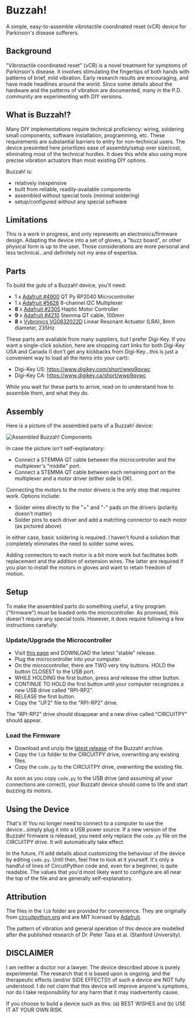 # Buzzah!
A simple, easy-to-assemble vibrotactile coordinated reset (vCR) device for Parkinson's disease sufferers.

## Background

"Vibrotactile coordinated reset" (vCR) is a novel treatment for symptoms of Parkinson's disease. It involves stimulating the fingertips of both hands with patterns of brief, mild vibration. Early research results are encouraging, and have made headlines around the world. Since some details about the hardware and the patterns of vibration are documented, many in the P.D. community are experimenting with DIY versions.

## What is Buzzah!?

Many DIY implementations require technical proficiency: wiring, soldering small components, software installation, programming, etc. These requirements are substantial barriers to entry for non-technical users. The device presented here prioritizes ease of assembly/setup over size/cost, eliminating most of the technical hurdles. It does this while also using more precise vibration actuators than most existing DIY options.

Buzzah! is:

- relatively inexpensive
- built from reliable, readily-available components
- assembled without special tools (minimal soldering)
- setup/configured without any special software

## Limitations

This is a work in progress, and only represents an electronics/firmware design. Adapting the device into a set of gloves, a "buzz board", or other physical form is up to the user. Those considerations are more personal and less technical...and definitely not my area of expertise.

## Parts

To build the guts of a Buzzah! device, you'll need:

- 1 x [Adafruit #4900](https://www.adafruit.com/product/4900) QT Py RP2040 Microcontroller
- 1 x [Adafruit #5626](https://www.adafruit.com/product/5626) 8-channel I2C Multiplexer
- **8** x [Adafruit #2305](https://www.adafruit.com/product/2305) Haptic Motor Controller
- **9** x [Adafruit #4210](https://www.adafruit.com/product/4210) Stemma QT cable, 100mm
- **8** x [Vybronics VG0832022D](https://www.vybronics.com/coin-vibration-motors/lra/v-g0832022d) Linear Resonant Actuator (LRA), 8mm diameter, 235Hz

These parts are available from many suppliers, but I prefer Digi-Key. If you want a single-click solution, here are shopping cart links for both Digi-Key USA and Canada (I don't get any kickbacks from Digi-Key...this is just a convenient way to load all the items into your cart):

- Digi-Key US: https://www.digikey.com/short/wwp9qvwc
- Digi-Key CA: https://www.digikey.ca/short/wwp9qvwc

While you wait for these parts to arrive, read on to understand how to assemble them, and what they do.

## Assembly

Here is a picture of the assembled parts of a Buzzah! device:

![Assembled Buzzah! Components](https://user-images.githubusercontent.com/382436/226647797-a104f5dc-2eab-44c7-af58-53cb1859483e.jpg)

In case the picture isn't self-explanatory:

- Connect a STEMMA QT cable between the microcontroller and the multiplexer's "middle" port.
- Connect a STEMMA QT cable between each remaining port on the multiplexer and a motor driver (either side is OK).

Connecting the motors to the motor drivers is the only step that requires work. Options include:

- Solder wires directly to the "+" and "-" pads on the drivers (polarity doesn't matter)
- Solder pins to each driver and add a matching connector to each motor (as pictured above)

In either case, basic soldering is required. I haven't found a solution that completely eliminates the need to solder some wires.

Adding connectors to each motor is a bit more work but facilitates both replacement and the addition of extension wires. The latter are required if you plan to install the motors in gloves and want to retain freedom of motion.

## Setup

To make the assembled parts do something useful, a tiny program ("firmware") must be loaded onto the microcontroller. As promised, this doesn't require any special tools. However, it does require following a few instructions carefully.

### Update/Upgrade the Microcontroller

- Visit [this page](https://circuitpython.org/board/adafruit_qtpy_rp2040/) and DOWNLOAD the latest "stable" release. 
- Plug the microcontroller into your computer.
- On the microcontroller, there are TWO very tiny buttons. HOLD the button CLOSEST to the USB port.
- WHILE HOLDING the first button, press and release the other button.
- CONTINUE TO HOLD the first button until your computer recognizes a new USB drive called "RPI-RP2".
- RELEASE the first button.
- Copy the "UF2" file to the "RPI-RP2" drive.

The "RPI-RP2" drive should disappear and a new drive called "CIRCUITPY" should appear.

### Load the Firmware

- Download and unzip the [latest release](https://github.com/kriswilk/buzzah/archive/refs/heads/main.zip) of the Buzzah! archive.
- Copy the `lib` folder to the CIRCUITPY drive, overwriting any existing files.
- Copy the `code.py` to the CIRCUITPY drive, overwriting the existing file.

As soon as you copy `code.py` to the USB drive (and assuming all your connections are correct), your Buzzah! device should come to life and start buzzing its motors.

## Using the Device

That's it! You no longer need to connect to a computer to use the device...simply plug it into a USB power source. If a new version of the Buzzah! firmware is released, you need only replace the `code.py` file on the CIRCUITPY drive. It will automatically take effect.

In the future, I'll add details about customizing the behaviour of the device by editing `code.py`. Until then, feel free to look at it yourself. It's only a handful of lines of CircuitPython code and, even for a beginner, is quite readable. The values that you'd most likely want to configure are all near the top of the file and are generally self-explanatory.

## Attribution

The files in the `lib` folder are provided for convenience. They are originally from [circuitpython.org](https://circuitpython.org) and are MIT licensed by [Adafruit](https://adafruit.com).

The pattern of vibration and general operation of this device are modelled after the published research of Dr. Peter Tass et al. (Stanford University).

## DISCLAIMER

I am neither a doctor nor a lawyer. The device described above is purely experimental. The research that it is based upon is ongoing, and the therapeutic effects (and/or SIDE EFFECTS!) of such a device are NOT fully understood. I do not claim that this device will improve anyone's symptoms, nor do I take responsibility for any harm that it may inadvertently cause.

If you choose to build a device such as this: (a) BEST WISHES and (b) USE IT AT YOUR OWN RISK.
